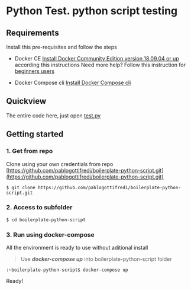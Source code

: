 # Python Test. python script testing


## Requirements

Install this pre-requisites and follow the steps

-   Docker CE  [Install Docker Community Edition version 18.09.04 or up](https://docs.docker.com/install/linux/docker-ce/ubuntu/)  according this instructions Need more help? Follow this instruction for  [beginners users](https://github.com/pablogottifredi/boilerplate-python-script/blob/master/docker-beginner-install.md)
    
-   Docker Compose cli  [Install Docker Compose cli](https://docs.docker.com/compose/install/)
    

## Quickview
The entire code here, just open [test.py](main.py)

## Getting started

### 1. Get from repo

Clone using your own credentials from repo  [https://github.com/pablogottifredi/boilerplate-python-script.git](https://github.com/pablogottifredi/boilerplate-python-script.git)

```
$ git clone https://github.com/pablogottifredi/boilerplate-python-script.git

```

### 2. Access to subfolder

```
$ cd boilerplate-python-script

```

### 3. Run using docker-compose

All the environment is ready to use without aditional install

> Use  _**docker-compose up**_  into boilerplate-python-script folder

```
:~boilerplate-python-script$ docker-compose up

```

Ready!
